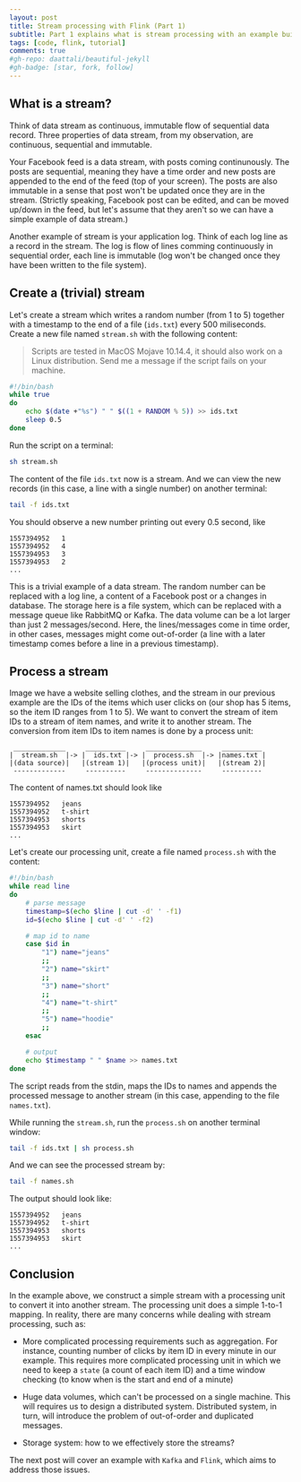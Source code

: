 ```yaml
---
layout: post
title: Stream processing with Flink (Part 1)
subtitle: Part 1 explains what is stream processing with an example built from scratch
tags: [code, flink, tutorial]
comments: true
#gh-repo: daattali/beautiful-jekyll
#gh-badge: [star, fork, follow]
---
```


## What is a stream?

Think of data stream as continuous, immutable flow of sequential data record. Three properties of data stream, from my observation, are continuous, sequential and immutable.

Your Facebook feed is a data stream, with posts coming continunously. The posts are sequential, meaning they have a time order and new posts are appended to the end of the feed (top of your screen). The posts are also immutable in a sense that post won't be updated once they are in the stream. (Strictly speaking, Facebook post can be edited, and can be moved up/down in the feed, but let's assume that they aren't so we can have a simple example of data stream.)

Another example of stream is your application log. Think of each log line as a record in the stream. The log is flow of lines comming continuously in sequential order, each line is immutable (log won't be changed once they have been written to the file system).

## Create a (trivial) stream

Let's create a stream which writes a random number (from 1 to 5) together with a timestamp to the end of a file (`ids.txt`) every 500 miliseconds. Create a new file named `stream.sh` with the following content:

> Scripts are tested in MacOS Mojave 10.14.4, it should also work on a Linux distribution. Send me a message if the script fails on your machine.

```bash
#!/bin/bash
while true 
do
    echo $(date +"%s") " " $((1 + RANDOM % 5)) >> ids.txt
    sleep 0.5
done
```

Run the script on a terminal:

```sh
sh stream.sh
```

The content of the file `ids.txt` now is a stream. And we can view the new records (in this case, a line with a single number) on another terminal:

```sh
tail -f ids.txt
```

You should observe a new number printing out every 0.5 second, like 

```
1557394952   1
1557394952   4
1557394953   3
1557394953   2
...
```

This is a trivial example of a data stream. The random number can be replaced with a log line, a content of a Facebook post or a changes in database. The storage here is a file system, which can be replaced with a message queue like RabbitMQ or Kafka. The data volume can be a lot larger than just 2 messages/second. Here, the lines/messages come in time order, in other cases, messages might come out-of-order (a line with a later timestamp comes before a line in a previous timestamp).

## Process a stream

Image we have a website selling clothes, and the stream in our previous example are the IDs of the items which user clicks on (our shop has 5 items, so the item ID ranges from 1 to 5). We want to convert the stream of item IDs to a stream of item names, and write it to another stream. The conversion from item IDs to item names is done by a process unit:

```
 _____________     __________     ______________     __________
|  stream.sh  |-> |  ids.txt |-> |  process.sh  |-> |names.txt |
|(data source)|   |(stream 1)|   |(process unit)|   |(stream 2)|
 -------------     ----------     --------------     ----------
```

The content of names.txt should look like

```
1557394952   jeans
1557394952   t-shirt
1557394953   shorts
1557394953   skirt
...
```

Let's create our processing unit, create a file named `process.sh` with the content:

```bash
#!/bin/bash
while read line
do
    # parse message
    timestamp=$(echo $line | cut -d' ' -f1)
    id=$(echo $line | cut -d' ' -f2)

    # map id to name
    case $id in
        "1") name="jeans"
        ;;
        "2") name="skirt"
        ;;
        "3") name="short"
        ;;
        "4") name="t-shirt"
        ;;
        "5") name="hoodie"
        ;;
    esac

    # output
    echo $timestamp " " $name >> names.txt
done
```

The script reads from the stdin, maps the IDs to names and appends the processed message to another stream (in this case, appending to the file `names.txt`).

While running the `stream.sh`, run the `process.sh` on another terminal window:

```sh
tail -f ids.txt | sh process.sh
```

And we can see the processed stream by:

```sh
tail -f names.sh
```

The output should look like:

```
1557394952   jeans
1557394952   t-shirt
1557394953   shorts
1557394953   skirt
...
```

## Conclusion

In the example above, we construct a simple stream with a processing unit to convert it into another stream. The processing unit does a simple 1-to-1 mapping. In reality, there are many concerns while dealing with stream processing, such as:

- More complicated processing requirements such as aggregation. For instance, counting number of clicks by item ID in every minute in our example. This requires more complicated processing unit in which we need to keep a `state` (a count of each item ID) and a time window checking (to know when is the start and end of a minute)

- Huge data volumes, which can't be processed on a single machine. This will requires us to design a distributed system. Distributed system, in turn, will introduce the problem of out-of-order and duplicated messages.

- Storage system: how to we effectively store the streams?

The next post will cover an example with `Kafka` and `Flink`, which aims to address those issues.
